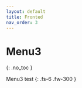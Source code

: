 ```yaml
---
layout: default
title: Fronted
nav_order: 3
---
```


# Menu3
{: .no_toc }

Menu3 test
{: .fs-6 .fw-300 }

